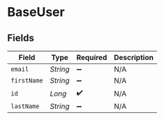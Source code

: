 # BaseUser


## Fields

| Field              | Type               | Required           | Description        |
| ------------------ | ------------------ | ------------------ | ------------------ |
| `email`            | *String*           | :heavy_minus_sign: | N/A                |
| `firstName`        | *String*           | :heavy_minus_sign: | N/A                |
| `id`               | *Long*             | :heavy_check_mark: | N/A                |
| `lastName`         | *String*           | :heavy_minus_sign: | N/A                |